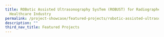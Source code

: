 ```yaml
---
title: ROBotic Assisted Ultrasonography SysTem (ROBUST) for Radiographers in the
  Healthcare Industry
permalink: /project-showcase/featured-projects/robotic-assisted-ultrasonography-system/
description: ""
third_nav_title: Featured Projects
---
```


